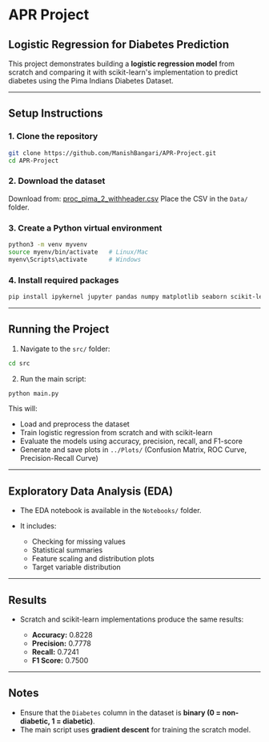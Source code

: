 # APR Project

## Logistic Regression for Diabetes Prediction

This project demonstrates building a **logistic regression model** from scratch and comparing it with scikit-learn's implementation to predict diabetes using the Pima Indians Diabetes Dataset.

---

## Setup Instructions

### 1. Clone the repository

```bash
git clone https://github.com/ManishBangari/APR-Project.git
cd APR-Project
```

### 2. Download the dataset

Download from:
[proc\_pima\_2\_withheader.csv](https://github.com/ManishBangari/APR-Project/blob/main/Data/proc_pima_2_withheader.csv)
Place the CSV in the `Data/` folder.

### 3. Create a Python virtual environment

```bash
python3 -m venv myvenv
source myenv/bin/activate   # Linux/Mac
myenv\Scripts\activate      # Windows
```

### 4. Install required packages

```bash
pip install ipykernel jupyter pandas numpy matplotlib seaborn scikit-learn
```

---

## Running the Project

1. Navigate to the `src/` folder:

```bash
cd src
```

2. Run the main script:

```bash
python main.py
```

This will:

* Load and preprocess the dataset
* Train logistic regression from scratch and with scikit-learn
* Evaluate the models using accuracy, precision, recall, and F1-score
* Generate and save plots in `../Plots/` (Confusion Matrix, ROC Curve, Precision-Recall Curve)

---

## Exploratory Data Analysis (EDA)

* The EDA notebook is available in the `Notebooks/` folder.
* It includes:

  * Checking for missing values
  * Statistical summaries
  * Feature scaling and distribution plots
  * Target variable distribution

---

## Results

* Scratch and scikit-learn implementations produce the same results:

  * **Accuracy:** 0.8228
  * **Precision:** 0.7778
  * **Recall:** 0.7241
  * **F1 Score:** 0.7500

---

## Notes

* Ensure that the `Diabetes` column in the dataset is **binary (0 = non-diabetic, 1 = diabetic)**.
* The main script uses **gradient descent** for training the scratch model.